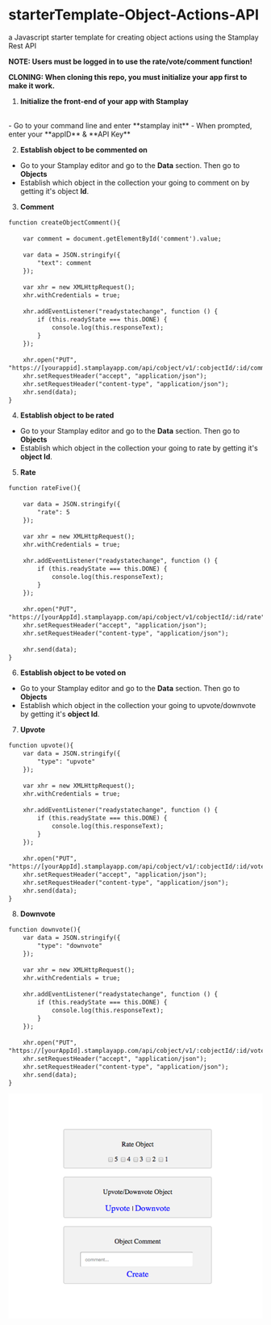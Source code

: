 # starterTemplate-Object-Actions-API
a Javascript starter template for creating object actions using the Stamplay Rest API

**NOTE: Users must be logged in to use the rate/vote/comment function!**

**CLONING: When cloning this repo, you must initialize your app first to make it work.**

 1) **Initialize the front-end of your app with Stamplay**
 <br>
- Go to your command line and enter **stamplay init**
- When prompted, enter your **appID** & **API Key**

2) **Establish object to be commented on**
- Go to your Stamplay editor and go to the **Data** section. Then go to **Objects**
- Establish which object in the collection your going to comment on by getting it's object **Id**.

3) **Comment**
```
function createObjectComment(){

    var comment = document.getElementById('comment').value;

    var data = JSON.stringify({
        "text": comment
    });

    var xhr = new XMLHttpRequest();
    xhr.withCredentials = true;

    xhr.addEventListener("readystatechange", function () {
        if (this.readyState === this.DONE) {
            console.log(this.responseText);
        }
    });

    xhr.open("PUT", "https://[yourappid].stamplayapp.com/api/cobject/v1/:cobjectId/:id/comment");
    xhr.setRequestHeader("accept", "application/json");
    xhr.setRequestHeader("content-type", "application/json");
    xhr.send(data);
}
```
4) **Establish object to be rated**
- Go to your Stamplay editor and go to the **Data** section. Then go to **Objects**
- Establish which object in the collection your going to rate by getting it's **object Id**.

5) **Rate**
```
function rateFive(){

    var data = JSON.stringify({
        "rate": 5
    });

    var xhr = new XMLHttpRequest();
    xhr.withCredentials = true;

    xhr.addEventListener("readystatechange", function () {
        if (this.readyState === this.DONE) {
            console.log(this.responseText);
        }
    });

    xhr.open("PUT", "https://[yourAppId].stamplayapp.com/api/cobject/v1/cobjectId/:id/rate");
    xhr.setRequestHeader("accept", "application/json");
    xhr.setRequestHeader("content-type", "application/json");

    xhr.send(data);
}
```
6) **Establish object to be voted on**
- Go to your Stamplay editor and go to the **Data** section. Then go to **Objects**
- Establish which object in the collection your going to upvote/downvote by getting it's **object Id**.

7) **Upvote**
```
function upvote(){
    var data = JSON.stringify({
        "type": "upvote"
    });

    var xhr = new XMLHttpRequest();
    xhr.withCredentials = true;

    xhr.addEventListener("readystatechange", function () {
        if (this.readyState === this.DONE) {
            console.log(this.responseText);
        }
    });

    xhr.open("PUT", "https://[yourAppId].stamplayapp.com/api/cobject/v1/:cobjectId/:id/vote");
    xhr.setRequestHeader("accept", "application/json");
    xhr.setRequestHeader("content-type", "application/json");
    xhr.send(data);
}
```
8) **Downvote**
```
function downvote(){
    var data = JSON.stringify({
        "type": "downvote"
    });

    var xhr = new XMLHttpRequest();
    xhr.withCredentials = true;

    xhr.addEventListener("readystatechange", function () {
        if (this.readyState === this.DONE) {
            console.log(this.responseText);
        }
    });

    xhr.open("PUT", "https://[yourAppId].stamplayapp.com/api/cobject/v1/:cobjectId/:id/vote");
    xhr.setRequestHeader("accept", "application/json");
    xhr.setRequestHeader("content-type", "application/json");
    xhr.send(data);
}
```
![alt tag](public/images/object-actions-rest-api-micro-repo.png)
